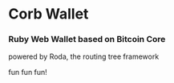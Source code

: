 # Corb Wallet
### Ruby Web Wallet based on Bitcoin Core

powered by Roda, the routing tree framework

fun fun fun!
